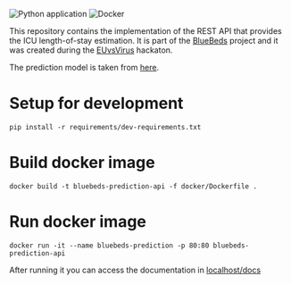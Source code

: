 ![Python application](https://github.com/pdago/euvsvirus-bluebeds-prediction-api/workflows/Python%20application/badge.svg?branch=master)
![Docker](https://github.com/pdago/euvsvirus-bluebeds-prediction-api/workflows/Docker/badge.svg?branch=master)

This repository contains the implementation of the REST API that provides the ICU length-of-stay estimation. It is part
of the [BlueBeds](https://devpost.com/software/bluebeds) project and it was created during the
[EUvsVirus](https://euvsvirus.org/) hackaton.

The prediction model is taken from [here](https://github.com/rachelHey/versus-virus-hack-length-of-stay-prediction).
# Setup for development
```
pip install -r requirements/dev-requirements.txt
```

# Build docker image
```
docker build -t bluebeds-prediction-api -f docker/Dockerfile .
```

# Run docker image
```
docker run -it --name bluebeds-prediction -p 80:80 bluebeds-prediction-api
```
After running it you can access the documentation in [localhost/docs](http://localhost:80/docs) 
